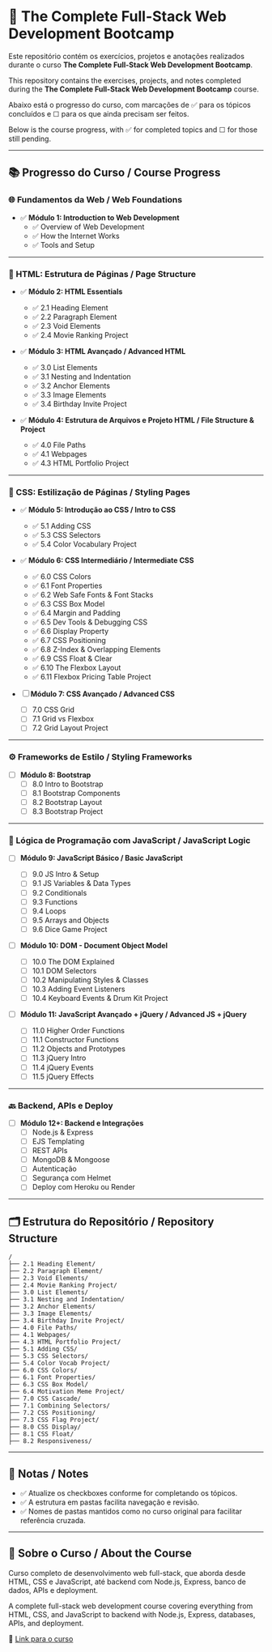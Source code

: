 # 📘 The Complete Full-Stack Web Development Bootcamp

Este repositório contém os exercícios, projetos e anotações realizados durante o curso **The Complete Full-Stack Web Development Bootcamp**.

This repository contains the exercises, projects, and notes completed during the **The Complete Full-Stack Web Development Bootcamp** course.

Abaixo está o progresso do curso, com marcações de ✅ para os tópicos concluídos e ☐ para os que ainda precisam ser feitos.

Below is the course progress, with ✅ for completed topics and ☐ for those still pending.

---

## 📚 Progresso do Curso / Course Progress

### 🌐 Fundamentos da Web / Web Foundations
- ✅ **Módulo 1: Introduction to Web Development**
  - ✅ Overview of Web Development  
  - ✅ How the Internet Works  
  - ✅ Tools and Setup  

---

### 🧱 HTML: Estrutura de Páginas / Page Structure
- ✅ **Módulo 2: HTML Essentials**
  - ✅ 2.1 Heading Element  
  - ✅ 2.2 Paragraph Element  
  - ✅ 2.3 Void Elements  
  - ✅ 2.4 Movie Ranking Project  

- ✅ **Módulo 3: HTML Avançado / Advanced HTML**
  - ✅ 3.0 List Elements  
  - ✅ 3.1 Nesting and Indentation  
  - ✅ 3.2 Anchor Elements  
  - ✅ 3.3 Image Elements  
  - ✅ 3.4 Birthday Invite Project  

- ✅ **Módulo 4: Estrutura de Arquivos e Projeto HTML / File Structure & Project**
  - ✅ 4.0 File Paths  
  - ✅ 4.1 Webpages  
  - ✅ 4.3 HTML Portfolio Project  

---

### 🎨 CSS: Estilização de Páginas / Styling Pages
- ✅ **Módulo 5: Introdução ao CSS / Intro to CSS**
  - ✅ 5.1 Adding CSS  
  - ✅ 5.3 CSS Selectors  
  - ✅ 5.4 Color Vocabulary Project  

- ✅ **Módulo 6: CSS Intermediário / Intermediate CSS**
  - ✅ 6.0 CSS Colors  
  - ✅ 6.1 Font Properties  
  - ✅ 6.2 Web Safe Fonts & Font Stacks  
  - ✅ 6.3 CSS Box Model  
  - ✅ 6.4 Margin and Padding  
  - ✅ 6.5 Dev Tools & Debugging CSS  
  - ✅ 6.6 Display Property  
  - ✅ 6.7 CSS Positioning  
  - ✅ 6.8 Z-Index & Overlapping Elements  
  - ✅ 6.9 CSS Float & Clear  
  - ✅ 6.10 The Flexbox Layout  
  - ✅ 6.11 Flexbox Pricing Table Project  

- ☐ **Módulo 7: CSS Avançado / Advanced CSS**
  - ☐ 7.0 CSS Grid  
  - ☐ 7.1 Grid vs Flexbox  
  - ☐ 7.2 Grid Layout Project  

---

### ⚙️ Frameworks de Estilo / Styling Frameworks
- ☐ **Módulo 8: Bootstrap**
  - ☐ 8.0 Intro to Bootstrap  
  - ☐ 8.1 Bootstrap Components  
  - ☐ 8.2 Bootstrap Layout  
  - ☐ 8.3 Bootstrap Project  

---

### 🧠 Lógica de Programação com JavaScript / JavaScript Logic
- ☐ **Módulo 9: JavaScript Básico / Basic JavaScript**
  - ☐ 9.0 JS Intro & Setup  
  - ☐ 9.1 JS Variables & Data Types  
  - ☐ 9.2 Conditionals  
  - ☐ 9.3 Functions  
  - ☐ 9.4 Loops  
  - ☐ 9.5 Arrays and Objects  
  - ☐ 9.6 Dice Game Project  

- ☐ **Módulo 10: DOM - Document Object Model**
  - ☐ 10.0 The DOM Explained  
  - ☐ 10.1 DOM Selectors  
  - ☐ 10.2 Manipulating Styles & Classes  
  - ☐ 10.3 Adding Event Listeners  
  - ☐ 10.4 Keyboard Events & Drum Kit Project  

- ☐ **Módulo 11: JavaScript Avançado + jQuery / Advanced JS + jQuery**
  - ☐ 11.0 Higher Order Functions  
  - ☐ 11.1 Constructor Functions  
  - ☐ 11.2 Objects and Prototypes  
  - ☐ 11.3 jQuery Intro  
  - ☐ 11.4 jQuery Events  
  - ☐ 11.5 jQuery Effects  

---

### 🔙 Backend, APIs e Deploy
- ☐ **Módulo 12+: Backend e Integrações**
  - ☐ Node.js & Express  
  - ☐ EJS Templating  
  - ☐ REST APIs  
  - ☐ MongoDB & Mongoose  
  - ☐ Autenticação  
  - ☐ Segurança com Helmet  
  - ☐ Deploy com Heroku ou Render  

---

## 🗂️ Estrutura do Repositório / Repository Structure

```
/
├── 2.1 Heading Element/
├── 2.2 Paragraph Element/
├── 2.3 Void Elements/
├── 2.4 Movie Ranking Project/
├── 3.0 List Elements/
├── 3.1 Nesting and Indentation/
├── 3.2 Anchor Elements/
├── 3.3 Image Elements/
├── 3.4 Birthday Invite Project/
├── 4.0 File Paths/
├── 4.1 Webpages/
├── 4.3 HTML Portfolio Project/
├── 5.1 Adding CSS/
├── 5.3 CSS Selectors/
├── 5.4 Color Vocab Project/
├── 6.0 CSS Colors/
├── 6.1 Font Properties/
├── 6.3 CSS Box Model/
├── 6.4 Motivation Meme Project/
├── 7.0 CSS Cascade/
├── 7.1 Combining Selectors/
├── 7.2 CSS Positioning/
├── 7.3 CSS Flag Project/
├── 8.0 CSS Display/
├── 8.1 CSS Float/
├── 8.2 Responsiveness/

```

---

## 📝 Notas / Notes

- ✅ Atualize os checkboxes conforme for completando os tópicos.  
- ✅ A estrutura em pastas facilita navegação e revisão.  
- ✅ Nomes de pastas mantidos como no curso original para facilitar referência cruzada.  

---

## 🚀 Sobre o Curso / About the Course

Curso completo de desenvolvimento web full-stack, que aborda desde HTML, CSS e JavaScript, até backend com Node.js, Express, banco de dados, APIs e deployment.

A complete full-stack web development course covering everything from HTML, CSS, and JavaScript to backend with Node.js, Express, databases, APIs, and deployment.

🔗 [Link para o curso](https://www.udemy.com/course/the-complete-web-development-bootcamp/)
